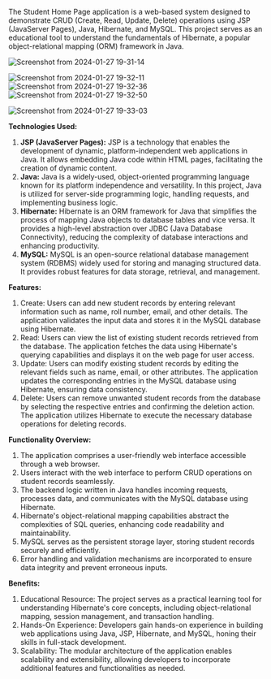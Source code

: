 The Student Home Page application is a web-based system designed to demonstrate CRUD (Create, Read, Update, Delete) operations using JSP (JavaServer Pages), Java, Hibernate, and MySQL. This project serves as an educational tool to understand the fundamentals of Hibernate, a popular object-relational mapping (ORM) framework in Java.

![Screenshot from 2024-01-27 19-31-14](https://github.com/nileshpinglenilu/Hibernate_Basic_CRUD/assets/36918876/01963f89-b12a-4e0c-b765-99e6a3f35093)

![Screenshot from 2024-01-27 19-32-11](https://github.com/nileshpinglenilu/Hibernate_Basic_CRUD/assets/36918876/3e8ba92a-09ea-4240-bdc4-e9adad91216c)
![Screenshot from 2024-01-27 19-32-36](https://github.com/nileshpinglenilu/Hibernate_Basic_CRUD/assets/36918876/d66d7766-4701-42fe-aa76-d4f4094e2dcf)
![Screenshot from 2024-01-27 19-32-50](https://github.com/nileshpinglenilu/Hibernate_Basic_CRUD/assets/36918876/27ae6fd1-cfbb-44f7-9395-efbff7b82192)

![Screenshot from 2024-01-27 19-33-03](https://github.com/nileshpinglenilu/Hibernate_Basic_CRUD/assets/36918876/f897f08b-b51d-4ec9-8dd3-0e9714604880)


**Technologies Used:**
1. **JSP (JavaServer Pages):** JSP is a technology that enables the development of dynamic, platform-independent web applications in Java. It allows embedding Java code within HTML pages, facilitating the creation of dynamic content.
2. **Java:** Java is a widely-used, object-oriented programming language known for its platform independence and versatility. In this project, Java is utilized for server-side programming logic, handling requests, and implementing business logic.
3. **Hibernate:** Hibernate is an ORM framework for Java that simplifies the process of mapping Java objects to database tables and vice versa. It provides a high-level abstraction over JDBC (Java Database Connectivity), reducing the complexity of database interactions and enhancing productivity.
4. **MySQL:** MySQL is an open-source relational database management system (RDBMS) widely used for storing and managing structured data. It provides robust features for data storage, retrieval, and management.

**Features:**
1. Create: Users can add new student records by entering relevant information such as name, roll number, email, and other details. The application validates the input data and stores it in the MySQL database using Hibernate.
2. Read: Users can view the list of existing student records retrieved from the database. The application fetches the data using Hibernate's querying capabilities and displays it on the web page for user access.
3. Update: Users can modify existing student records by editing the relevant fields such as name, email, or other attributes. The application updates the corresponding entries in the MySQL database using Hibernate, ensuring data consistency.
4. Delete: Users can remove unwanted student records from the database by selecting the respective entries and confirming the deletion action. The application utilizes Hibernate to execute the necessary database operations for deleting records.

**Functionality Overview:**
1. The application comprises a user-friendly web interface accessible through a web browser.
2. Users interact with the web interface to perform CRUD operations on student records seamlessly.
3. The backend logic written in Java handles incoming requests, processes data, and communicates with the MySQL database using Hibernate.
4. Hibernate's object-relational mapping capabilities abstract the complexities of SQL queries, enhancing code readability and maintainability.
5. MySQL serves as the persistent storage layer, storing student records securely and efficiently.
6. Error handling and validation mechanisms are incorporated to ensure data integrity and prevent erroneous inputs.  

**Benefits:**
1. Educational Resource: The project serves as a practical learning tool for understanding Hibernate's core concepts, including object-relational mapping, session management, and transaction handling.
2. Hands-On Experience: Developers gain hands-on experience in building web applications using Java, JSP, Hibernate, and MySQL, honing their skills in full-stack development.
3. Scalability: The modular architecture of the application enables scalability and extensibility, allowing developers to incorporate additional features and functionalities as needed.
